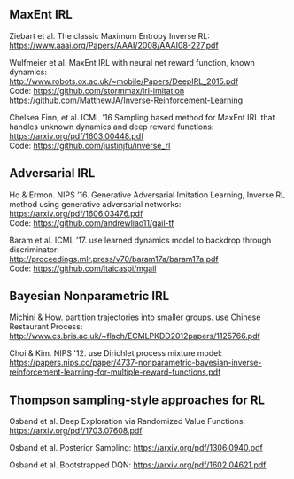 
## MaxEnt IRL
Ziebart et al. The classic Maximum Entropy Inverse RL:<br />
https://www.aaai.org/Papers/AAAI/2008/AAAI08-227.pdf

Wulfmeier et al. MaxEnt IRL with neural net reward function, known dynamics:<br />
http://www.robots.ox.ac.uk/~mobile/Papers/DeepIRL_2015.pdf<br />
Code: https://github.com/stormmax/irl-imitation <br />
      https://github.com/MatthewJA/Inverse-Reinforcement-Learning

Chelsea Finn, et al. ICML ’16 Sampling based method for MaxEnt IRL that handles unknown dynamics and deep reward functions:<br />
https://arxiv.org/pdf/1603.00448.pdf <br />
Code: https://github.com/justinjfu/inverse_rl

## Adversarial IRL
Ho & Ermon. NIPS ’16. Generative Adversarial Imitation Learning, Inverse RL method using generative adversarial networks: <br />
https://arxiv.org/pdf/1606.03476.pdf <br />
Code: https://github.com/andrewliao11/gail-tf

Baram et al. ICML ’17. use learned dynamics model to backdrop through discriminator: <br />
http://proceedings.mlr.press/v70/baram17a/baram17a.pdf <br />
Code: https://github.com/itaicaspi/mgail

## Bayesian Nonparametric IRL
Michini & How. partition trajectories into smaller groups. use Chinese Restaurant Process: <br /> http://www.cs.bris.ac.uk/~flach/ECMLPKDD2012papers/1125766.pdf

Choi & Kim. NIPS '12. use Dirichlet process mixture model: <br />
https://papers.nips.cc/paper/4737-nonparametric-bayesian-inverse-reinforcement-learning-for-multiple-reward-functions.pdf

## Thompson sampling-style approaches for RL
Osband et al. Deep Exploration via Randomized Value Functions:
https://arxiv.org/pdf/1703.07608.pdf

Osband et al. Posterior Sampling:
https://arxiv.org/pdf/1306.0940.pdf

Osband et al. Bootstrapped DQN: 
https://arxiv.org/pdf/1602.04621.pdf
